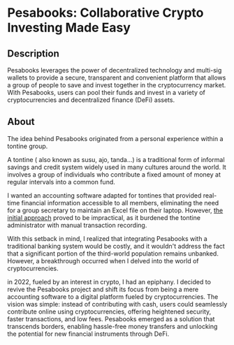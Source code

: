 # Pesabooks: Collaborative Crypto Investing Made Easy

## Description

Pesabooks leverages the power of decentralized technology and multi-sig wallets to provide a secure, transparent and convenient platform that allows a group of people to save and invest together in the cryptocurrency market. With Pesabooks, users can pool their funds and invest in a variety of cryptocurrencies and decentralized finance (DeFi) assets.

## About

The idea behind Pesabooks originated from a personal experience within a tontine group.

A tontine ( also known as susu, ajo, tanda...) is a traditional form of informal savings and credit system widely used in many cultures around the world. It involves a group of individuals who contribute a fixed amount of money at regular intervals into a common fund.

I wanted an accounting software adapted for tontines that provided real-time financial information accessible to all members, eliminating the need for a group secretary to maintain an Excel file on their laptop. However, [the initial approach](https://github.com/paddyfink/Old-Pesabooks) proved to be impractical, as it burdened the tontine administrator with manual transaction recording.

With this setback in mind, I realized that integrating Pesabooks with a traditional banking system would be costly, and it wouldn't address the fact that a significant portion of the third-world population remains unbanked. However, a breakthrough occurred when I delved into the world of cryptocurrencies.

in 2022, fueled by an interest in crypto, I had an epiphany. I decided to revive the Pesabooks project and shift its focus from being a mere accounting software to a digital platform fueled by cryptocurrencies. The vision was simple: instead of contributing with cash, users could seamlessly contribute online using cryptocurrencies, offering heightened security, faster transactions, and low fees. Pesabooks emerged as a solution that transcends borders, enabling hassle-free money transfers and unlocking the potential for new financial instruments through DeFi.
